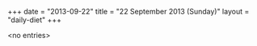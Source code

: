 +++
date = "2013-09-22"
title = "22 September 2013 (Sunday)"
layout = "daily-diet"
+++

<p>&lt;no entries&gt;</p>